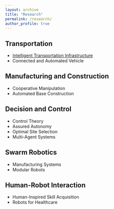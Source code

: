 ```yaml
---
layout: archive
title: "Research"
permalink: /research/
author_profile: true
---
```


## Transportation

* [Intelligent Transportation Infrastructure](./ResearchProjects/ITI.md)
* Connected and Automated Vehicle

## Manufacturing and Construction

* Cooperative Manipulation
* Automated Base Construction

## Decision and Control

* Control Theory
* Assured Autonomy
* Optimal Site Selection
* Multi-Agent Systems

## Swarm Robotics

* Manufacturing Systems
* Modular Robots

## Human-Robot Interaction

* Human-Inspired Skill Acquisition
* Robots for Healthcare

